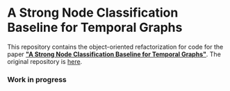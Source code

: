 # A Strong Node Classification Baseline for Temporal Graphs

This repository contains the object-oriented refactorization for code for the paper [**"A Strong Node Classification Baseline for Temporal Graphs"**](https://epubs.siam.org/doi/abs/10.1137/1.9781611977172.73). The original repository is [here](https://github.com/fpour/TGBase).

### Work in progress